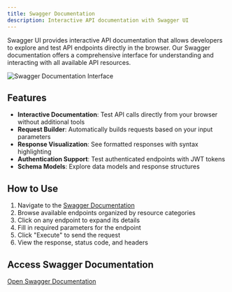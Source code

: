 ```yaml
---
title: Swagger Documentation
description: Interactive API documentation with Swagger UI
---
```


Swagger UI provides interactive API documentation that allows developers to explore and test API endpoints directly in the browser. Our Swagger documentation offers a comprehensive interface for understanding and interacting with all available API resources.

![Swagger Documentation Interface](https://i.imgur.com/TPVleNy.png)

## Features

- **Interactive Documentation**: Test API calls directly from your browser without additional tools
- **Request Builder**: Automatically builds requests based on your input parameters
- **Response Visualization**: See formatted responses with syntax highlighting
- **Authentication Support**: Test authenticated endpoints with JWT tokens
- **Schema Models**: Explore data models and response structures

## How to Use

1. Navigate to the [Swagger Documentation](https://api.escuelajs.co/docs)
2. Browse available endpoints organized by resource categories
3. Click on any endpoint to expand its details
4. Fill in required parameters for the endpoint
5. Click "Execute" to send the request
6. View the response, status code, and headers

## Access Swagger Documentation

<p>
  <a href="https://api.escuelajs.co/docs" target="_blank" class="button">Open Swagger Documentation</a>
</p>